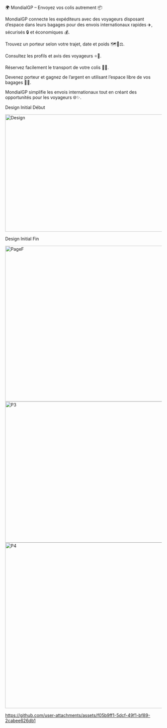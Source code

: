 🌍 MondialGP – Envoyez vos colis autrement 📦

MondialGP connecte les expéditeurs avec des voyageurs disposant d’espace dans leurs bagages pour des envois internationaux rapides ✈️, sécurisés 🔒 et économiques 💰.

Trouvez un porteur selon votre trajet, date et poids 🗺️📅⚖️.

Consultez les profils et avis des voyageurs ⭐👤.

Réservez facilement le transport de votre colis 📝🚚.

Devenez porteur et gagnez de l’argent en utilisant l’espace libre de vos bagages 💼💸.

MondialGP simplifie les envois internationaux tout en créant des opportunités pour les voyageurs 🌐✨.

Design Initial Début

<img width="631" height="376" alt="Design" src="https://github.com/user-attachments/assets/775b9d69-ad4b-4acc-ab50-f4e4622934fa" />

Design Initial Fin



<img width="956" height="499" alt="PageF" src="https://github.com/user-attachments/assets/664aa9a8-e4e7-49c0-96cb-98990fa6e976" />


<img width="952" height="452" alt="P3" src="https://github.com/user-attachments/assets/3c88cecc-fd7e-45e9-aa79-a034c2cfcdab" />

<img width="946" height="531" alt="P4" src="https://github.com/user-attachments/assets/a2291fef-106a-4691-b8f4-8e8e91a7a08b" />



https://github.com/user-attachments/assets/f05b9ff1-5dcf-49f1-bf89-2cabee626db1

